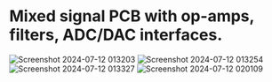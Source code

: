 # Mixed signal PCB with op-amps, filters, ADC/DAC interfaces.
![Screenshot 2024-07-12 013203](https://github.com/user-attachments/assets/985bbd4a-43a9-4dfc-9278-16ec77607d84)
![Screenshot 2024-07-12 013254](https://github.com/user-attachments/assets/63119bfe-d7c6-4958-98dd-c79cb99341ce)
![Screenshot 2024-07-12 013327](https://github.com/user-attachments/assets/04fed93b-4685-4203-b5bf-eeb6b8e70949)
![Screenshot 2024-07-12 020109](https://github.com/user-attachments/assets/ef388c83-13df-41ca-b61c-e2533f18577e)
